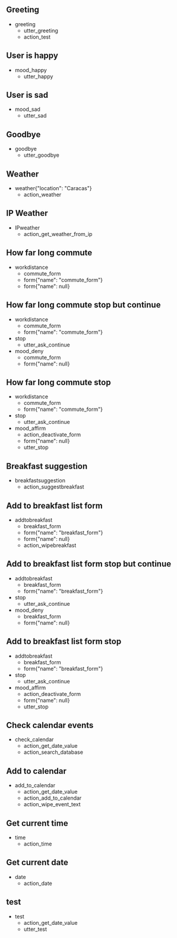 ## Greeting
* greeting
    - utter_greeting
    - action_test

## User is happy
* mood_happy
    - utter_happy
    
## User is sad
* mood_sad
    - utter_sad

## Goodbye
* goodbye
    - utter_goodbye
    
## Weather
* weather{"location": "Caracas"}
    - action_weather
    
## IP Weather
* IPweather
    - action_get_weather_from_ip

## How far long commute
* workdistance
    - commute_form
    - form{"name": "commute_form"}
    - form{"name": null}

## How far long commute stop but continue
* workdistance
    - commute_form
    - form{"name": "commute_form"}
* stop
    - utter_ask_continue
* mood_deny
    - commute_form
    - form{"name": null}

## How far long commute stop
* workdistance
    - commute_form
    - form{"name": "commute_form"}
* stop
    - utter_ask_continue
* mood_affirm
    - action_deactivate_form
    - form{"name": null}
    - utter_stop

## Breakfast suggestion
* breakfastsuggestion
    - action_suggestbreakfast

## Add to breakfast list form
* addtobreakfast
    - breakfast_form
    - form{"name": "breakfast_form"}
    - form{"name": null}
    - action_wipebreakfast

## Add to breakfast list form stop but continue
* addtobreakfast
    - breakfast_form
    - form{"name": "breakfast_form"}
* stop
    - utter_ask_continue
* mood_deny
    - breakfast_form
    - form{"name": null}
    
## Add to breakfast list form stop
* addtobreakfast
    - breakfast_form
    - form{"name": "breakfast_form"}
* stop
    - utter_ask_continue
* mood_affirm
    - action_deactivate_form
    - form{"name": null}
    - utter_stop

## Check calendar events
* check_calendar
    - action_get_date_value
    - action_search_database
    
## Add to calendar
* add_to_calendar
    - action_get_date_value
    - action_add_to_calendar
    - action_wipe_event_text

## Get current time
* time
    - action_time
    
## Get current date
* date
    - action_date

## test
* test
    - action_get_date_value
    - utter_test

